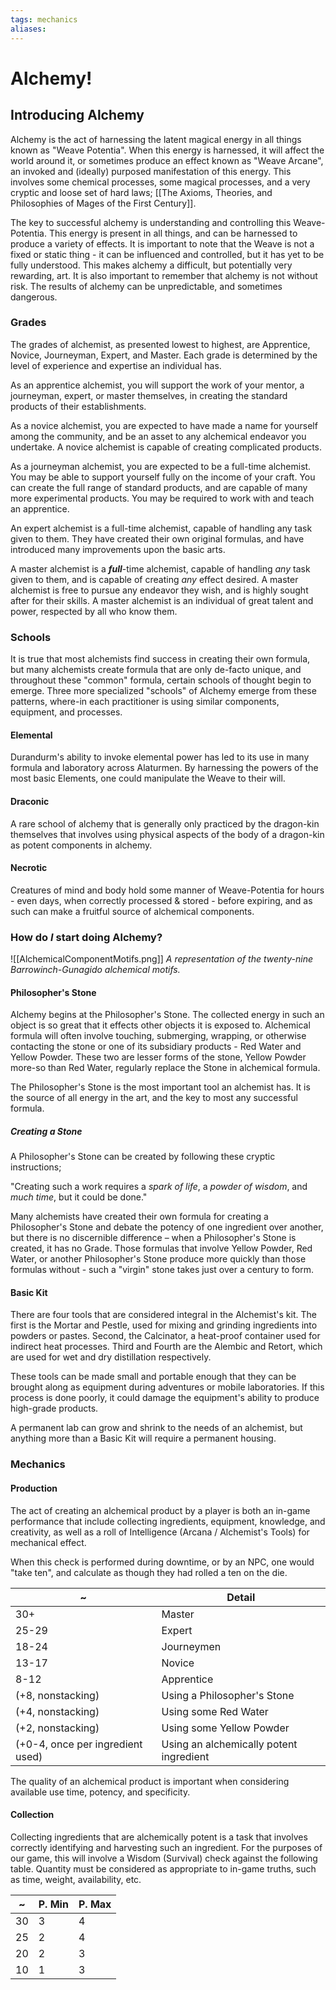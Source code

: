 ```yaml
---
tags: mechanics
aliases:
---
```


# Alchemy!
## Introducing Alchemy
Alchemy is the act of harnessing the latent magical energy in all things known as "Weave Potentia". When this energy is harnessed, it will affect the world around it, or sometimes produce an effect known as "Weave Arcane", an invoked and (ideally) purposed manifestation of this energy. This involves some chemical processes, some magical processes, and a very cryptic and loose set of hard laws; [[The Axioms, Theories, and Philosophies of Mages of the First Century]].

The key to successful alchemy is understanding and controlling this Weave-Potentia. This energy is present in all things, and can be harnessed to produce a variety of effects. It is important to note that the Weave is not a fixed or static thing - it can be influenced and controlled, but it has yet to be fully understood. This makes alchemy a difficult, but potentially very rewarding, art. It is also important to remember that alchemy is not without risk. The results of alchemy can be unpredictable, and sometimes dangerous.

### Grades
The grades of alchemist, as presented lowest to highest, are Apprentice, Novice, Journeyman, Expert, and Master. Each grade is determined by the level of experience and expertise an individual has.

As an apprentice alchemist, you will support the work of your mentor, a journeyman, expert, or master themselves, in creating the standard products of their establishments.

As a novice alchemist, you are expected to have made a name for yourself among the community, and be an asset to any alchemical endeavor you undertake. A novice alchemist is capable of creating complicated products.

As a journeyman alchemist, you are expected to be a full-time alchemist. You may be able to support yourself fully on the income of your craft. You can create the full range of standard products, and are capable of many more experimental products. You may be required to work with and teach an apprentice.

An expert alchemist is a full-time alchemist, capable of handling any task given to them. They have created their own original formulas, and have introduced many improvements upon the basic arts.

A master alchemist is a ***full***-time alchemist, capable of handling *any* task given to them, and is capable of creating *any* effect desired. A master alchemist is free to pursue any endeavor they wish, and is highly sought after for their skills. A master alchemist is an individual of great talent and power, respected by all who know them.

### Schools
It is true that most alchemists find success in creating their own formula, but many alchemists create formula that are only de-facto unique, and throughout these "common" formula, certain schools of thought begin to emerge. Three more specialized "schools" of Alchemy emerge from these patterns, where-in each practitioner is using similar components, equipment, and processes.

#### Elemental
Durandurm's ability to invoke elemental power has led to its use in many formula and laboratory across Alaturmen. By harnessing the powers of the most basic Elements, one could manipulate the Weave to their will.

#### Draconic
A rare school of alchemy that is generally only practiced by the dragon-kin themselves that involves using physical aspects of the body of a dragon-kin as potent components in alchemy.

#### Necrotic
Creatures of mind and body hold some manner of Weave-Potentia for hours - even days, when correctly processed & stored - before expiring, and as such can make a fruitful source of alchemical components.

### How do *I* start doing Alchemy?
![[AlchemicalComponentMotifs.png]]
*A representation of the twenty-nine Barrowinch-Gunagido alchemical motifs.*
#### Philosopher's Stone
Alchemy begins at the Philosopher's Stone. The collected energy in such an object is so great that it effects other objects it is exposed to. Alchemical formula will often involve touching, submerging, wrapping, or otherwise contacting the stone or one of its subsidiary products - Red Water and Yellow Powder. These two are lesser forms of the stone, Yellow Powder more-so than Red Water, regularly replace the Stone in alchemical formula.

The Philosopher's Stone is the most important tool an alchemist has. It is the source of all energy in the art, and the key to most any successful formula. 

##### Creating a Stone
A Philosopher's Stone can be created by following these cryptic instructions;

"Creating such a work requires a *spark of life*, a *powder of wisdom*, and *much time*, but it could be done."

Many alchemists have created their own formula for creating a Philosopher's Stone and debate the potency of one ingredient over another, but there is no discernible difference – when a Philosopher's Stone is created, it has no Grade. Those formulas that involve Yellow Powder, Red Water, or another Philosopher's Stone produce more quickly than those formulas without - such a "virgin" stone takes just over a century to form.

#### Basic Kit
There are four tools that are considered integral in the Alchemist's kit. The first is the Mortar and Pestle, used for mixing and grinding ingredients into powders or pastes. Second, the Calcinator, a heat-proof container used for indirect heat processes. Third and Fourth are the Alembic and Retort, which are used for wet and dry distillation respectively.

These tools can be made small and portable enough that they can be brought along as equipment during adventures or mobile laboratories. If this process is done poorly, it could damage the equipment's ability to produce high-grade products.

A permanent lab can grow and shrink to the needs of an alchemist, but anything more than a Basic Kit will require a permanent housing.

### Mechanics
#### Production
The act of creating an alchemical product by a player is both an in-game performance that include collecting ingredients, equipment, knowledge, and creativity, as well as a roll of Intelligence (Arcana / Alchemist's Tools) for mechanical effect. 

When this check is performed during downtime, or by an NPC, one would "take ten", and calculate as though they had rolled a ten on the die.

~ | Detail
--- | ---
30+ | Master
25-29| Expert
18-24 | Journeymen
13-17 | Novice
8-12 | Apprentice
(+8, nonstacking) | Using a Philosopher's Stone
(+4, nonstacking) | Using some Red Water
(+2, nonstacking) | Using some Yellow Powder
(+0-4, once per ingredient used) | Using an alchemically potent ingredient

The quality of an alchemical product is important when considering available use time, potency, and specificity.

#### Collection
Collecting ingredients that are alchemically potent is a task that involves correctly identifying and harvesting such an ingredient. For the purposes of our game, this will involve a Wisdom (Survival) check against the following table. Quantity must be considered as appropriate to in-game truths, such as time, weight, availability, etc.

~ | P. Min | P. Max
--- | --- | ---
30 | 3 | 4 
25  | 2 | 4 
20 | 2 | 3
10 | 1 | 3